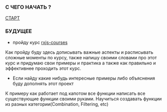 ### С ЧЕГО НАЧАТЬ ?

[СТАРТ](rxjs-intensive/rxjs-materials/rxjs-start.md)

### БУДУЩЕЕ

- пройду курс [rxjs-courses](./rxjs-intensive/rxjs/rxjs-courses.md)

Как пройду буду здесь дописывать важные аспекты и расписывать сложные моменты по курсу, также напишу своими словами про
этот курс и придумаю свои примеры и практика а также как правильно и эффективнее проходить этот курс.

- Если найду какие нибудь интересные примеры либо объяснения буду дополнять этот проект

К примеру как работает под капотом все функции написать все существующие функции своими руками.
Научиться создавать функции из разных категории(Combination, Filtering, etc)
